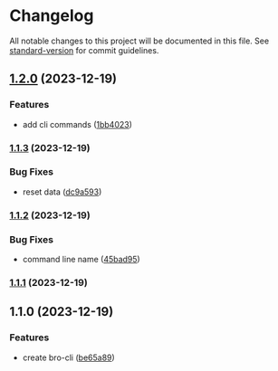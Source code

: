 # Changelog

All notable changes to this project will be documented in this file. See [standard-version](https://github.com/conventional-changelog/standard-version) for commit guidelines.

## [1.2.0](https://github.com/sujeet-agrahari/bro-cli/compare/v1.1.3...v1.2.0) (2023-12-19)


### Features

* add cli commands ([1bb4023](https://github.com/sujeet-agrahari/bro-cli/commit/1bb402375a385338df84d67666f1889795a67e2b))

### [1.1.3](https://github.com/sujeet-agrahari/bro-cli/compare/v1.1.2...v1.1.3) (2023-12-19)


### Bug Fixes

* reset data ([dc9a593](https://github.com/sujeet-agrahari/bro-cli/commit/dc9a59328a0aa6d81f26ea37a001ccd9036dd03d))

### [1.1.2](https://github.com/sujeet-agrahari/bro-cli/compare/v1.1.1...v1.1.2) (2023-12-19)


### Bug Fixes

* command line name ([45bad95](https://github.com/sujeet-agrahari/bro-cli/commit/45bad955eb5d481f8fa5a7ae5f2fca478a240d96))

### [1.1.1](https://github.com/sujeet-agrahari/bro-cli/compare/v1.1.0...v1.1.1) (2023-12-19)

## 1.1.0 (2023-12-19)


### Features

* create bro-cli ([be65a89](https://github.com/sujeet-agrahari/bro-cli/commit/be65a893a9d08cbf5e066662dd06908edafce915))
